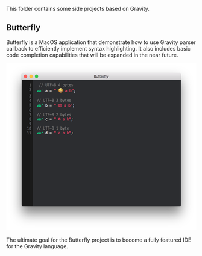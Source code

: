 This folder contains some side projects based on Gravity.

## Butterfly
Butterfly is a MacOS application that demonstrate how to use Gravity parser callback to efficiently implement syntax highlighting.
It also includes basic code completion capabilities that will be expanded in the near future.

<p align="center">
<img src="https://github.com/marcobambini/gravity/blob/master/projects/Butterfly/screenshot.png?raw=true" alt="Butterfly Screenshot" width="554px" height="443px">
</p>

The ultimate goal for the Butterfly project is to become a fully featured IDE for the Gravity language.
